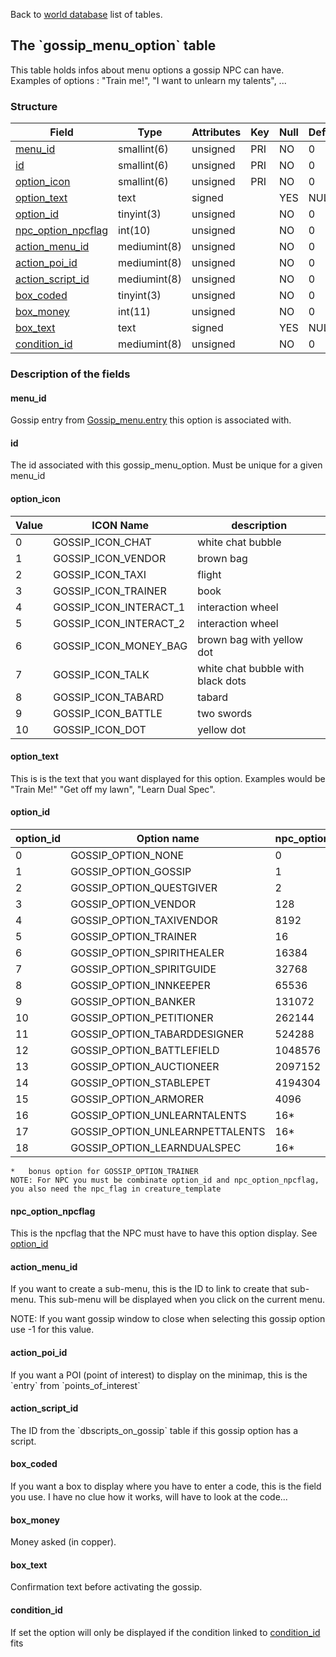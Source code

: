 Back to [world database](mangosdb_struct) list of tables.

The \`gossip\_menu\_option\` table
----------------------------------

This table holds infos about menu options a gossip NPC can have. Examples of options : "Train me!", "I want to unlearn my talents", ...

### Structure

| **Field**                                                     | **Type**     | **Attributes** | **Key** | **Null** | **Default** |
|---------------------------------------------------------------|--------------|----------------|---------|----------|-------------|
| [menu\_id](Gossip_menu_option#menu_id)                        | smallint(6)  | unsigned       | PRI     | NO       | 0           |
| [id](Gossip_menu_option#id)                                   | smallint(6)  | unsigned       | PRI     | NO       | 0           |
| [option\_icon](Gossip_menu_option#option_icon)                | smallint(6)  | unsigned       | PRI     | NO       | 0           |
| [option\_text](Gossip_menu_option#option_text)                | text         | signed         |         | YES      | NULL        |
| [option\_id](Gossip_menu_option#option_id)                    | tinyint(3)   | unsigned       |         | NO       | 0           |
| [npc\_option\_npcflag](Gossip_menu_option#npc_option_npcflag) | int(10)      | unsigned       |         | NO       | 0           |
| [action\_menu\_id](Gossip_menu_option#action_menu_id)         | mediumint(8) | unsigned       |         | NO       | 0           |
| [action\_poi\_id](Gossip_menu_option#action_poi_id)           | mediumint(8) | unsigned       |         | NO       | 0           |
| [action\_script\_id](Gossip_menu_option#action_script_id)     | mediumint(8) | unsigned       |         | NO       | 0           |
| [box\_coded](Gossip_menu_option#box_coded)                    | tinyint(3)   | unsigned       |         | NO       | 0           |
| [box\_money](Gossip_menu_option#box_money)                    | int(11)      | unsigned       |         | NO       | 0           |
| [box\_text](Gossip_menu_option#box_text)                      | text         | signed         |         | YES      | NULL        |
| [condition\_id](Gossip_menu_option#condition_id)              | mediumint(8) | unsigned       |         | NO       | 0           |

### Description of the fields

#### menu\_id

Gossip entry from [Gossip\_menu.entry](Gossip_menu#entry) this option is associated with.

#### id

The id associated with this gossip\_menu\_option. Must be unique for a given menu\_id

#### option\_icon

| Value | ICON Name                 | description                       |
|-------|---------------------------|-----------------------------------|
| 0     | GOSSIP\_ICON\_CHAT        | white chat bubble                 |
| 1     | GOSSIP\_ICON\_VENDOR      | brown bag                         |
| 2     | GOSSIP\_ICON\_TAXI        | flight                            |
| 3     | GOSSIP\_ICON\_TRAINER     | book                              |
| 4     | GOSSIP\_ICON\_INTERACT\_1 | interaction wheel                 |
| 5     | GOSSIP\_ICON\_INTERACT\_2 | interaction wheel                 |
| 6     | GOSSIP\_ICON\_MONEY\_BAG  | brown bag with yellow dot         |
| 7     | GOSSIP\_ICON\_TALK        | white chat bubble with black dots |
| 8     | GOSSIP\_ICON\_TABARD      | tabard                            |
| 9     | GOSSIP\_ICON\_BATTLE      | two swords                        |
| 10    | GOSSIP\_ICON\_DOT         | yellow dot                        |

#### option\_text

This is is the text that you want displayed for this option. Examples would be "Train Me!" "Get off my lawn", "Learn Dual Spec".

#### option\_id

| option\_id | Option name                       | npc\_option\_npcflag |
|------------|-----------------------------------|----------------------|
| 0          | GOSSIP\_OPTION\_NONE              | 0                    |
| 1          | GOSSIP\_OPTION\_GOSSIP            | 1                    |
| 2          | GOSSIP\_OPTION\_QUESTGIVER        | 2                    |
| 3          | GOSSIP\_OPTION\_VENDOR            | 128                  |
| 4          | GOSSIP\_OPTION\_TAXIVENDOR        | 8192                 |
| 5          | GOSSIP\_OPTION\_TRAINER           | 16                   |
| 6          | GOSSIP\_OPTION\_SPIRITHEALER      | 16384                |
| 7          | GOSSIP\_OPTION\_SPIRITGUIDE       | 32768                |
| 8          | GOSSIP\_OPTION\_INNKEEPER         | 65536                |
| 9          | GOSSIP\_OPTION\_BANKER            | 131072               |
| 10         | GOSSIP\_OPTION\_PETITIONER        | 262144               |
| 11         | GOSSIP\_OPTION\_TABARDDESIGNER    | 524288               |
| 12         | GOSSIP\_OPTION\_BATTLEFIELD       | 1048576              |
| 13         | GOSSIP\_OPTION\_AUCTIONEER        | 2097152              |
| 14         | GOSSIP\_OPTION\_STABLEPET         | 4194304              |
| 15         | GOSSIP\_OPTION\_ARMORER           | 4096                 |
| 16         | GOSSIP\_OPTION\_UNLEARNTALENTS    | 16\*                 |
| 17         | GOSSIP\_OPTION\_UNLEARNPETTALENTS | 16\*                 |
| 18         | GOSSIP\_OPTION\_LEARNDUALSPEC     | 16\*                 |

`*   bonus option for GOSSIP_OPTION_TRAINER` `NOTE: For NPC you must be combinate option_id and npc_option_npcflag, you also need the npc_flag in creature_template`

#### npc\_option\_npcflag

This is the npcflag that the NPC must have to have this option display. See [option\_id](#option_id)

#### action\_menu\_id

If you want to create a sub-menu, this is the ID to link to create that sub-menu.
This sub-menu will be displayed when you click on the current menu.

NOTE: If you want gossip window to close when selecting this gossip option use -1 for this value.

#### action\_poi\_id

If you want a POI (point of interest) to display on the minimap, this is the \`entry\` from \`points\_of\_interest\`

#### action\_script\_id

The ID from the \`dbscripts\_on\_gossip\` table if this gossip option has a script.

#### box\_coded

If you want a box to display where you have to enter a code, this is the field you use. I have no clue how it works, will have to look at the code...

#### box\_money

Money asked (in copper).

#### box\_text

Confirmation text before activating the gossip.

#### condition\_id

If set the option will only be displayed if the condition linked to [condition\_id](conditions) fits

